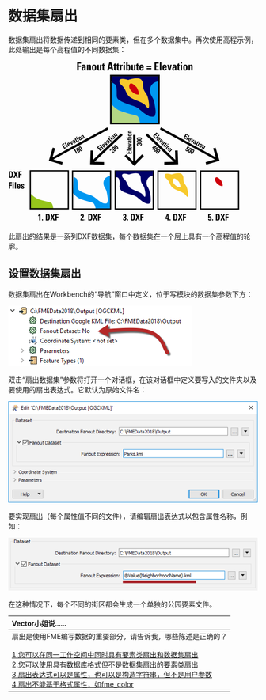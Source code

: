 # 数据集扇出

数据集扇出将数据传递到相同的要素类，但在多个数据集中。再次使用高程示例，此处输出是每个高程值的不同数据集：

![](../../.gitbook/assets/img3.018.datasetfanoutdiagram.png)

此扇出的结果是一系列DXF数据集，每个数据集在一个层上具有一个高程值的轮廓。

## 设置数据集扇出

数据集扇出在Workbench的“导航”窗口中定义，位于写模块的数据集参数下方：

![](../../.gitbook/assets/img3.019.datasetfanoutnavsetting.png)

双击“扇出数据集”参数将打开一个对话框，在该对话框中定义要写入的文件夹以及要使用的扇出表达式。它默认为原始文件名：

![](../../.gitbook/assets/img3.020.datasetfanoutdialog.png)

要实现扇出（每个属性值不同的文件），请编辑扇出表达式以包含属性名称，例如：

![](../../.gitbook/assets/Img3.064.DatasetFanoutExpression.png)

在这种情况下，每个不同的街区都会生成一个单独的公园要素文件。

|  Vector小姐说...... |
| :--- |
|  扇出是使用FME编写数据的重要部分，请告诉我，哪些陈述是正确的？<br><br>[1.您可以在同一工作空间中同时具有要素类扇出和数据集扇出](http://52.73.3.37/fmedatastreaming/Manual/QAResponse2017.fmw?chapter=14&question=1&answer=1&DestDataset_TEXTLINE=C%3A%5CFMEOutput%5CQAResponse.html) <br>[2.您可以使用具有数据库格式但不是数据集扇出的要素类扇出](http://52.73.3.37/fmedatastreaming/Manual/QAResponse2017.fmw?chapter=14&question=1&answer=2&DestDataset_TEXTLINE=C%3A%5CFMEOutput%5CQAResponse.html) <br>[3.扇出表达式可以是属性，也可以是构造字符串，但不是用户参数](http://52.73.3.37/fmedatastreaming/Manual/QAResponse2017.fmw?chapter=14&question=1&answer=3&DestDataset_TEXTLINE=C%3A%5CFMEOutput%5CQAResponse.html) <br>[4.扇出不能基于格式属性，如fme\_color](http://52.73.3.37/fmedatastreaming/Manual/QAResponse2017.fmw?chapter=14&question=1&answer=4&DestDataset_TEXTLINE=C%3A%5CFMEOutput%5CQAResponse.html) |

